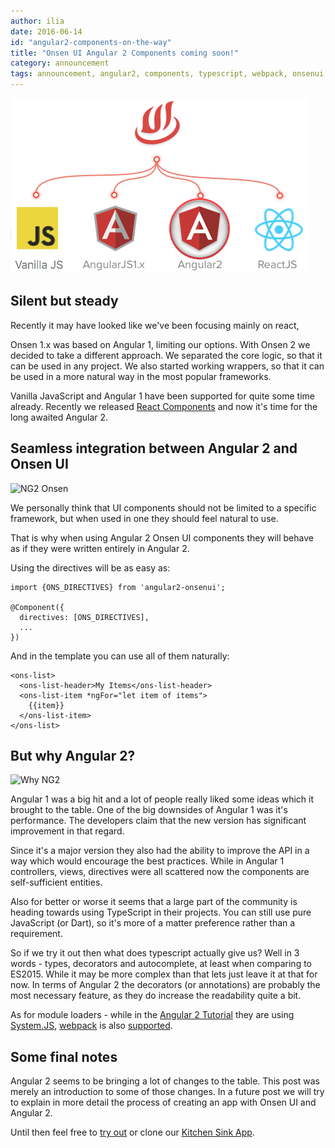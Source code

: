 ```yaml
---
author: ilia
date: 2016-06-14
id: "angular2-components-on-the-way"
title: "Onsen UI Angular 2 Components coming soon!"
category: announcement
tags: announcement, angular2, components, typescript, webpack, onsenui
---
```


![Onsen UI bindings](/blog/content/images/2016/Jun/angular2_release_completed_cycle.png)
## Silent but steady

Recently it may have looked like we've been focusing mainly on react,

Onsen 1.x was based on Angular 1, limiting our options. With Onsen 2 we decided to take a different approach. We separated the core logic, so that it can be used in any project. We also started working wrappers, so that it can be used in a more natural way in the most popular frameworks.

Vanilla JavaScript and Angular 1 have been supported for quite some time already. Recently we released [React Components](/v2/react.html) and now it's time for the long awaited Angular 2.

## Seamless integration between Angular 2 and Onsen UI
![NG2 Onsen]()

We personally think that UI components should not be limited to a specific framework, but when used in one they should feel natural to use.

That is why when using Angular 2 Onsen UI components they will behave as if they were written entirely in Angular 2.

Using the directives will be as easy as:

```
import {ONS_DIRECTIVES} from 'angular2-onsenui';

@Component({
  directives: [ONS_DIRECTIVES],
  ...
})
```
And in the template you can use all of them naturally:

```
<ons-list>
  <ons-list-header>My Items</ons-list-header>
  <ons-list-item *ngFor="let item of items">
    {{item}}
  </ons-list-item>
</ons-list>
```

## But why Angular 2?
![Why NG2]()

Angular 1 was a big hit and a lot of people really liked some ideas which it brought to the table. One of the big downsides of Angular 1 was it's performance. The developers claim that the new version has significant improvement in that regard.

Since it's a major version they also had the ability to improve the API in a way which would encourage the best practices. While in Angular 1 controllers, views, directives were all scattered now the components are self-sufficient entities.

Also for better or worse it seems that a large part of the community is heading towards using TypeScript in their projects. You can still use pure JavaScript (or Dart), so it's more of a matter preference rather than a requirement.

So if we try it out then what does typescript actually give us? Well in 3 words - types, decorators and autocomplete, at least when comparing to ES2015. While it may be more complex than that lets just leave it at that for now. In terms of Angular 2 the decorators (or annotations) are probably the most necessary feature, as they do increase the readability quite a bit.

As for module loaders - while in the [Angular 2 Tutorial](https://angular.io/docs/ts/latest/quickstart.html) they are using [System.JS](https://github.com/systemjs/systemjs), [webpack](https://webpack.github.io/) is also [supported](https://angular.io/docs/ts/latest/guide/webpack.html).


## Some final notes

Angular 2 seems to be bringing a lot of changes to the table. This post was merely an introduction to some of those changes. In a future post we will try to explain in more detail the process of creating an app with Onsen UI and Angular 2.

Until then feel free to [try out](/angular2-onsenui-kitchensink/#/home)
or clone our [Kitchen Sink App](https://github.com/OnsenUI/angular2-onsenui-kitchensink).
